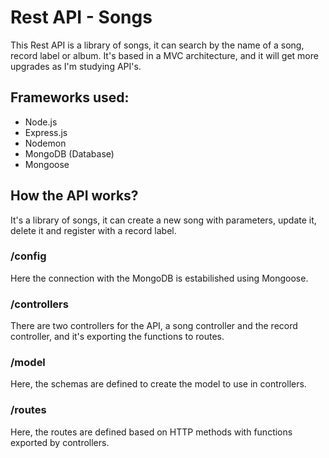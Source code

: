 # Rest API - Songs

This Rest API is a library of songs, it can search by the name of a song, record label or album. 
It's based in a MVC architecture, and it will get more upgrades as I'm studying API's.

## Frameworks used:
- Node.js
- Express.js
- Nodemon
- MongoDB (Database)
- Mongoose

## How the API works?

It's a library of songs, it can create a new song with parameters, update it, delete it and register with a record label.

### /config

Here the connection with the MongoDB is estabilished using Mongoose.

### /controllers

There are two controllers for the API, a song controller and the record controller, and it's exporting the functions to routes.

### /model

Here, the schemas are defined to create the model to use in controllers.

### /routes

Here, the routes are defined based on HTTP methods with functions exported by controllers.
